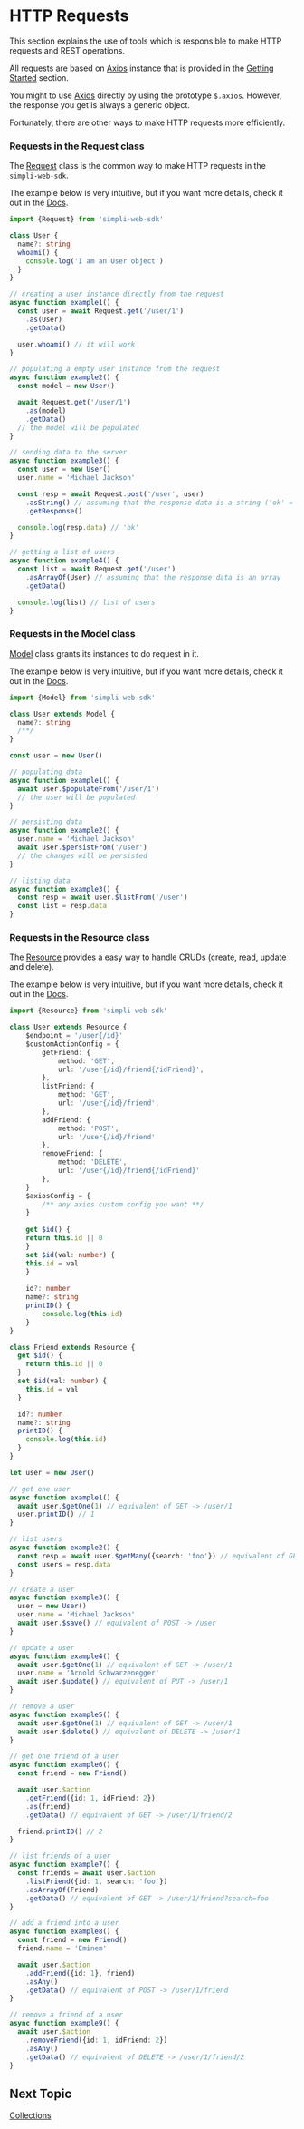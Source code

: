 # HTTP Requests

This section explains the use of tools which is responsible to make HTTP requests and REST operations.

All requests are based on [Axios](https://github.com/axios/axios) instance that is provided in the [Getting Started](./getting-started.md) section.

You might to use [Axios](https://github.com/axios/axios) directly by using the prototype `$.axios`.
However, the response you get is always a generic object.

Fortunately, there are other ways to make HTTP requests more efficiently. 

### Requests in the Request class

The [Request](../typedocs/classes/request.md) class is the common way to make HTTP requests in the `simpli-web-sdk`.

The example below is very intuitive, but if you want more details, check it out in the [Docs](../typedocs/classes/request.md).

```typescript
import {Request} from 'simpli-web-sdk'

class User {
  name?: string
  whoami() {
    console.log('I am an User object')
  }
}

// creating a user instance directly from the request
async function example1() {
  const user = await Request.get('/user/1')
    .as(User)
    .getData()

  user.whoami() // it will work
}

// populating a empty user instance from the request
async function example2() {
  const model = new User()

  await Request.get('/user/1')
    .as(model)
    .getData()
  // the model will be populated
}

// sending data to the server
async function example3() {
  const user = new User()
  user.name = 'Michael Jackson'

  const resp = await Request.post('/user', user)
    .asString() // assuming that the response data is a string ('ok' = success)
    .getResponse()

  console.log(resp.data) // 'ok'
}

// getting a list of users
async function example4() {
  const list = await Request.get('/user')
    .asArrayOf(User) // assuming that the response data is an array
    .getData()

  console.log(list) // list of users
}
```

### Requests in the Model class

[Model](../typedocs/classes/model.md) class grants its instances to do request in it.

The example below is very intuitive, but if you want more details, check it out in the [Docs](../typedocs/classes/model.md).

```typescript
import {Model} from 'simpli-web-sdk'

class User extends Model {
  name?: string
  /**/
}

const user = new User()

// populating data
async function example1() {
  await user.$populateFrom('/user/1')
  // the user will be populated
}

// persisting data
async function example2() {
  user.name = 'Michael Jackson'
  await user.$persistFrom('/user')
  // the changes will be persisted
}

// listing data
async function example3() {
  const resp = await user.$listFrom('/user')
  const list = resp.data
}
```

### Requests in the Resource class

The [Resource](../typedocs/classes/resource.md) provides a easy way to handle CRUDs (create, read, update and delete).

The example below is very intuitive, but if you want more details, check it out in the [Docs](../typedocs/classes/resource.md).

```typescript
import {Resource} from 'simpli-web-sdk'

class User extends Resource {
	$endpoint = '/user{/id}'
	$customActionConfig = {
		getFriend: {
			method: 'GET',
			url: '/user{/id}/friend{/idFriend}',
		},
		listFriend: {
			method: 'GET',
			url: '/user{/id}/friend',
		},
		addFriend: {
			method: 'POST',
			url: '/user{/id}/friend'
		},
		removeFriend: {
			method: 'DELETE',
			url: '/user{/id}/friend{/idFriend}'
		},
	}
	$axiosConfig = {
		/** any axios custom config you want **/
	}
	
	get $id() {
    return this.id || 0
	}
	set $id(val: number) {
    this.id = val
	}
	
	id?: number
    name?: string
    printID() {
        console.log(this.id)
    }
}

class Friend extends Resource {
  get $id() {
    return this.id || 0
  }
  set $id(val: number) {
    this.id = val
  }

  id?: number
  name?: string
  printID() {
    console.log(this.id)
  }
}

let user = new User()

// get one user
async function example1() {
  await user.$getOne(1) // equivalent of GET -> /user/1
  user.printID() // 1
}

// list users
async function example2() {
  const resp = await user.$getMany({search: 'foo'}) // equivalent of GET -> /user?search=foo
  const users = resp.data
}

// create a user
async function example3() {
  user = new User()
  user.name = 'Michael Jackson'
  await user.$save() // equivalent of POST -> /user
}

// update a user
async function example4() {
  await user.$getOne(1) // equivalent of GET -> /user/1
  user.name = 'Arnold Schwarzenegger'
  await user.$update() // equivalent of PUT -> /user/1
}

// remove a user
async function example5() {
  await user.$getOne(1) // equivalent of GET -> /user/1
  await user.$delete() // equivalent of DELETE -> /user/1
}

// get one friend of a user
async function example6() {
  const friend = new Friend()

  await user.$action
    .getFriend({id: 1, idFriend: 2})
    .as(friend)
    .getData() // equivalent of GET -> /user/1/friend/2

  friend.printID() // 2
}

// list friends of a user
async function example7() {
  const friends = await user.$action
    .listFriend({id: 1, search: 'foo'})
    .asArrayOf(Friend)
    .getData() // equivalent of GET -> /user/1/friend?search=foo
}

// add a friend into a user
async function example8() {
  const friend = new Friend()
  friend.name = 'Eminem'

  await user.$action
    .addFriend({id: 1}, friend)
    .asAny()
    .getData() // equivalent of POST -> /user/1/friend
}

// remove a friend of a user
async function example9() {
  await user.$action
    .removeFriend({id: 1, idFriend: 2})
    .asAny()
    .getData() // equivalent of DELETE -> /user/1/friend/2
}
```

## Next Topic
[Collections](./collections.md)
